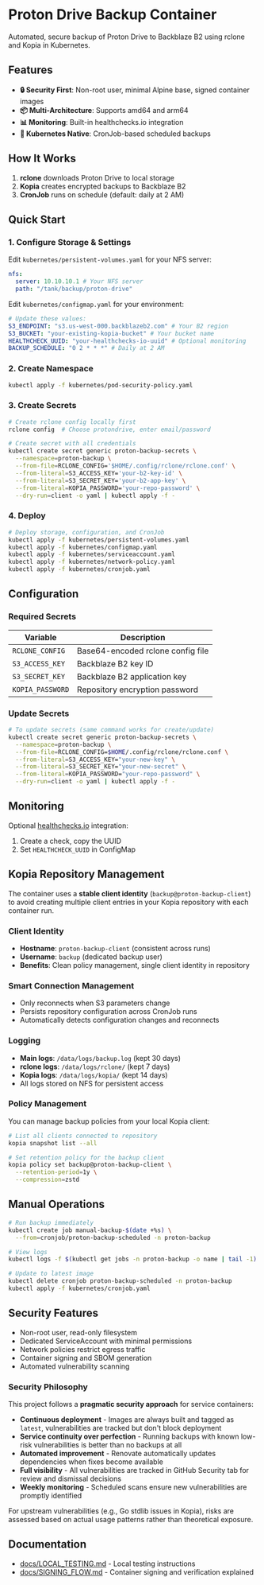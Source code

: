 # Proton Drive Backup Container

Automated, secure backup of Proton Drive to Backblaze B2 using rclone and Kopia in Kubernetes.

## Features

- **🔒 Security First**: Non-root user, minimal Alpine base, signed container images
- **📦 Multi-Architecture**: Supports amd64 and arm64
- **📊 Monitoring**: Built-in healthchecks.io integration
- **🎯 Kubernetes Native**: CronJob-based scheduled backups

## How It Works

1. **rclone** downloads Proton Drive to local storage
2. **Kopia** creates encrypted backups to Backblaze B2
3. **CronJob** runs on schedule (default: daily at 2 AM)

## Quick Start

### 1. Configure Storage & Settings

Edit `kubernetes/persistent-volumes.yaml` for your NFS server:

```yaml
nfs:
  server: 10.10.10.1 # Your NFS server
  path: "/tank/backup/proton-drive"
```

Edit `kubernetes/configmap.yaml` for your environment:

```yaml
# Update these values:
S3_ENDPOINT: "s3.us-west-000.backblazeb2.com" # Your B2 region
S3_BUCKET: "your-existing-kopia-bucket" # Your bucket name
HEALTHCHECK_UUID: "your-healthchecks-io-uuid" # Optional monitoring
BACKUP_SCHEDULE: "0 2 * * *" # Daily at 2 AM
```

### 2. Create Namespace

```bash
kubectl apply -f kubernetes/pod-security-policy.yaml
```

### 3. Create Secrets

```bash
# Create rclone config locally first
rclone config  # Choose protondrive, enter email/password

# Create secret with all credentials
kubectl create secret generic proton-backup-secrets \
  --namespace=proton-backup \
  --from-file=RCLONE_CONFIG='$HOME/.config/rclone/rclone.conf' \
  --from-literal=S3_ACCESS_KEY='your-b2-key-id' \
  --from-literal=S3_SECRET_KEY='your-b2-app-key' \
  --from-literal=KOPIA_PASSWORD='your-repo-password' \
  --dry-run=client -o yaml | kubectl apply -f -
```

### 4. Deploy

```bash
# Deploy storage, configuration, and CronJob
kubectl apply -f kubernetes/persistent-volumes.yaml
kubectl apply -f kubernetes/configmap.yaml
kubectl apply -f kubernetes/serviceaccount.yaml
kubectl apply -f kubernetes/network-policy.yaml
kubectl apply -f kubernetes/cronjob.yaml
```

## Configuration

### Required Secrets

| Variable         | Description                       |
| ---------------- | --------------------------------- |
| `RCLONE_CONFIG`  | Base64-encoded rclone config file |
| `S3_ACCESS_KEY`  | Backblaze B2 key ID               |
| `S3_SECRET_KEY`  | Backblaze B2 application key      |
| `KOPIA_PASSWORD` | Repository encryption password    |

### Update Secrets

```bash
# To update secrets (same command works for create/update)
kubectl create secret generic proton-backup-secrets \
  --namespace=proton-backup \
  --from-file=RCLONE_CONFIG=$HOME/.config/rclone/rclone.conf \
  --from-literal=S3_ACCESS_KEY="your-new-key" \
  --from-literal=S3_SECRET_KEY="your-new-secret" \
  --from-literal=KOPIA_PASSWORD="your-repo-password" \
  --dry-run=client -o yaml | kubectl apply -f -
```

## Monitoring

Optional [healthchecks.io](https://healthchecks.io) integration:

1. Create a check, copy the UUID
2. Set `HEALTHCHECK_UUID` in ConfigMap

## Kopia Repository Management

The container uses a **stable client identity** (`backup@proton-backup-client`) to avoid creating multiple client entries in your Kopia repository with each container run.

### Client Identity

- **Hostname**: `proton-backup-client` (consistent across runs)
- **Username**: `backup` (dedicated backup user)
- **Benefits**: Clean policy management, single client identity in repository

### Smart Connection Management

- Only reconnects when S3 parameters change
- Persists repository configuration across CronJob runs
- Automatically detects configuration changes and reconnects

### Logging

- **Main logs**: `/data/logs/backup.log` (kept 30 days)
- **rclone logs**: `/data/logs/rclone/` (kept 7 days)
- **Kopia logs**: `/data/logs/kopia/` (kept 14 days)
- All logs stored on NFS for persistent access

### Policy Management

You can manage backup policies from your local Kopia client:

```bash
# List all clients connected to repository
kopia snapshot list --all

# Set retention policy for the backup client
kopia policy set backup@proton-backup-client \
  --retention-period=1y \
  --compression=zstd
```

## Manual Operations

```bash
# Run backup immediately
kubectl create job manual-backup-$(date +%s) \
  --from=cronjob/proton-backup-scheduled -n proton-backup

# View logs
kubectl logs -f $(kubectl get jobs -n proton-backup -o name | tail -1) -n proton-backup

# Update to latest image
kubectl delete cronjob proton-backup-scheduled -n proton-backup
kubectl apply -f kubernetes/cronjob.yaml
```

## Security Features

- Non-root user, read-only filesystem
- Dedicated ServiceAccount with minimal permissions
- Network policies restrict egress traffic
- Container signing and SBOM generation
- Automated vulnerability scanning

### Security Philosophy

This project follows a **pragmatic security approach** for service containers:

- **Continuous deployment** - Images are always built and tagged as `latest`, vulnerabilities are tracked but don't block deployment
- **Service continuity over perfection** - Running backups with known low-risk vulnerabilities is better than no backups at all
- **Automated improvement** - Renovate automatically updates dependencies when fixes become available
- **Full visibility** - All vulnerabilities are tracked in GitHub Security tab for review and dismissal decisions
- **Weekly monitoring** - Scheduled scans ensure new vulnerabilities are promptly identified

For upstream vulnerabilities (e.g., Go stdlib issues in Kopia), risks are assessed based on actual usage patterns rather than theoretical exposure.

## Documentation

- [docs/LOCAL_TESTING.md](docs/LOCAL_TESTING.md) - Local testing instructions
- [docs/SIGNING_FLOW.md](docs/SIGNING_FLOW.md) - Container signing and verification explained
